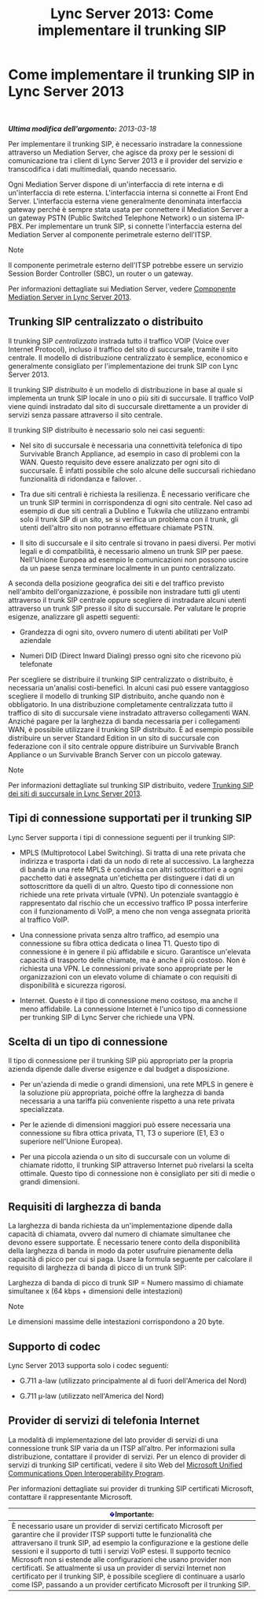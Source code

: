 ﻿---
title: 'Lync Server 2013: Come implementare il trunking SIP'
TOCTitle: Come implementare il trunking SIP
ms:assetid: 273a22b1-8a4c-4187-acf8-c57d5c6598ce
ms:mtpsurl: https://technet.microsoft.com/it-it/library/Gg425743(v=OCS.15)
ms:contentKeyID: 49299981
ms.date: 08/24/2015
mtps_version: v=OCS.15
ms.translationtype: HT
---

# Come implementare il trunking SIP in Lync Server 2013

 

_**Ultima modifica dell'argomento:** 2013-03-18_

Per implementare il trunking SIP, è necessario instradare la connessione attraverso un Mediation Server, che agisce da proxy per le sessioni di comunicazione tra i client di Lync Server 2013 e il provider del servizio e transcodifica i dati multimediali, quando necessario.

Ogni Mediation Server dispone di un'interfaccia di rete interna e di un'interfaccia di rete esterna. L'interfaccia interna si connette ai Front End Server. L'interfaccia esterna viene generalmente denominata interfaccia gateway perché è sempre stata usata per connettere il Mediation Server a un gateway PSTN (Public Switched Telephone Network) o un sistema IP-PBX. Per implementare un trunk SIP, si connette l'interfaccia esterna del Mediation Server al componente perimetrale esterno dell'ITSP.


> [!NOTE]
> Il componente perimetrale esterno dell'ITSP potrebbe essere un servizio Session Border Controller (SBC), un router o un gateway.



Per informazioni dettagliate sui Mediation Server, vedere [Componente Mediation Server in Lync Server 2013](lync-server-2013-mediation-server-component.md).

## Trunking SIP centralizzato o distribuito

Il trunking SIP *centralizzato* instrada tutto il traffico VOIP (Voice over Internet Protocol), incluso il traffico del sito di succursale, tramite il sito centrale. Il modello di distribuzione centralizzato è semplice, economico e generalmente consigliato per l'implementazione dei trunk SIP con Lync Server 2013.

Il trunking SIP *distribuito* è un modello di distribuzione in base al quale si implementa un trunk SIP locale in uno o più siti di succursale. Il traffico VoIP viene quindi instradato dal sito di succursale direttamente a un provider di servizi senza passare attraverso il sito centrale.

Il trunking SIP distribuito è necessario solo nei casi seguenti:

  - Nel sito di succursale è necessaria una connettività telefonica di tipo Survivable Branch Appliance, ad esempio in caso di problemi con la WAN. Questo requisito deve essere analizzato per ogni sito di succursale. È infatti possibile che solo alcune delle succursali richiedano funzionalità di ridondanza e failover. .

  - Tra due siti centrali è richiesta la resilienza. È necessario verificare che un trunk SIP termini in corrispondenza di ogni sito centrale. Nel caso ad esempio di due siti centrali a Dublino e Tukwila che utilizzano entrambi solo il trunk SIP di un sito, se si verifica un problema con il trunk, gli utenti dell'altro sito non potranno effettuare chiamate PSTN.

  - Il sito di succursale e il sito centrale si trovano in paesi diversi. Per motivi legali e di compatibilità, è necessario almeno un trunk SIP per paese. Nell'Unione Europea ad esempio le comunicazioni non possono uscire da un paese senza terminare localmente in un punto centralizzato.

A seconda della posizione geografica dei siti e del traffico previsto nell'ambito dell'organizzazione, è possibile non instradare tutti gli utenti attraverso il trunk SIP centrale oppure scegliere di instradare alcuni utenti attraverso un trunk SIP presso il sito di succursale. Per valutare le proprie esigenze, analizzare gli aspetti seguenti:

  - Grandezza di ogni sito, ovvero numero di utenti abilitati per VoIP aziendale

  - Numeri DID (Direct Inward Dialing) presso ogni sito che ricevono più telefonate

Per scegliere se distribuire il trunking SIP centralizzato o distribuito, è necessaria un'analisi costi-benefici. In alcuni casi può essere vantaggioso scegliere il modello di trunking SIP distribuito, anche quando non è obbligatorio. In una distribuzione completamente centralizzata tutto il traffico di sito di succursale viene instradato attraverso collegamenti WAN. Anziché pagare per la larghezza di banda necessaria per i collegamenti WAN, è possibile utilizzare il trunking SIP distribuito. È ad esempio possibile distribuire un server Standard Edition in un sito di succursale con federazione con il sito centrale oppure distribuire un Survivable Branch Appliance o un Survivable Branch Server con un piccolo gateway.


> [!NOTE]
> Per informazioni dettagliate sul trunking SIP distribuito, vedere <A href="lync-server-2013-branch-site-sip-trunking.md">Trunking SIP dei siti di succursale in Lync Server 2013</A>.



## Tipi di connessione supportati per il trunking SIP

Lync Server supporta i tipi di connessione seguenti per il trunking SIP:

  - MPLS (Multiprotocol Label Switching). Si tratta di una rete privata che indirizza e trasporta i dati da un nodo di rete al successivo. La larghezza di banda in una rete MPLS è condivisa con altri sottoscrittori e a ogni pacchetto dati è assegnata un'etichetta per distinguere i dati di un sottoscrittore da quelli di un altro. Questo tipo di connessione non richiede una rete privata virtuale (VPN). Un potenziale svantaggio è rappresentato dal rischio che un eccessivo traffico IP possa interferire con il funzionamento di VoIP, a meno che non venga assegnata priorità al traffico VoIP.

  - Una connessione privata senza altro traffico, ad esempio una connessione su fibra ottica dedicata o linea T1. Questo tipo di connessione è in genere il più affidabile e sicuro. Garantisce un'elevata capacità di trasporto delle chiamate, ma è anche il più costoso. Non è richiesta una VPN. Le connessioni private sono appropriate per le organizzazioni con un elevato volume di chiamate o con requisiti di disponibilità e sicurezza rigorosi.

  - Internet. Questo è il tipo di connessione meno costoso, ma anche il meno affidabile. La connessione Internet è l'unico tipo di connessione per trunking SIP di Lync Server che richiede una VPN.

## Scelta di un tipo di connessione

Il tipo di connessione per il trunking SIP più appropriato per la propria azienda dipende dalle diverse esigenze e dal budget a disposizione.

  - Per un'azienda di medie o grandi dimensioni, una rete MPLS in genere è la soluzione più appropriata, poiché offre la larghezza di banda necessaria a una tariffa più conveniente rispetto a una rete privata specializzata.

  - Per le aziende di dimensioni maggiori può essere necessaria una connessione su fibra ottica privata, T1, T3 o superiore (E1, E3 o superiore nell'Unione Europea).

  - Per una piccola azienda o un sito di succursale con un volume di chiamate ridotto, il trunking SIP attraverso Internet può rivelarsi la scelta ottimale. Questo tipo di connessione non è consigliato per siti di medie o grandi dimensioni.

## Requisiti di larghezza di banda

La larghezza di banda richiesta da un'implementazione dipende dalla capacità di chiamata, ovvero dal numero di chiamate simultanee che devono essere supportate. È necessario tenere conto della disponibilità della larghezza di banda in modo da poter usufruire pienamente della capacità di picco per cui si paga. Usare la formula seguente per calcolare il requisito di larghezza di banda di picco di un trunk SIP:

Larghezza di banda di picco di trunk SIP = Numero massimo di chiamate simultanee x (64 kbps + dimensioni delle intestazioni)


> [!NOTE]
> Le dimensioni massime delle intestazioni corrispondono a 20 byte.



## Supporto di codec

Lync Server 2013 supporta solo i codec seguenti:

  - G.711 a-law (utilizzato principalmente al di fuori dell'America del Nord)

  - G.711 µ-law (utilizzato nell'America del Nord)

## Provider di servizi di telefonia Internet

La modalità di implementazione del lato provider di servizi di una connessione trunk SIP varia da un ITSP all'altro. Per informazioni sulla distribuzione, contattare il provider di servizi. Per un elenco di provider di servizi di trunking SIP certificati, vedere il sito Web del [Microsoft Unified Communications Open Interoperability Program](http://go.microsoft.com/fwlink/?linkid=287029).

Per informazioni dettagliate sui provider di trunking SIP certificati Microsoft, contattare il rappresentante Microsoft.

<table>
<thead>
<tr class="header">
<th><img src="images/Gg412908.important(OCS.15).gif" title="important" alt="important" />Importante:</th>
</tr>
</thead>
<tbody>
<tr class="odd">
<td>È necessario usare un provider di servizi certificato Microsoft per garantire che il provider ITSP supporti tutte le funzionalità che attraversano il trunk SIP, ad esempio la configurazione e la gestione delle sessioni e il supporto di tutti i servizi VoIP estesi. Il supporto tecnico Microsoft non si estende alle configurazioni che usano provider non certificati. Se attualmente si usa un provider di servizi Internet non certificato per il trunking SIP, è possibile scegliere di continuare a usarlo come ISP, passando a un provider certificato Microsoft per il trunking SIP.</td>
</tr>
</tbody>
</table>

